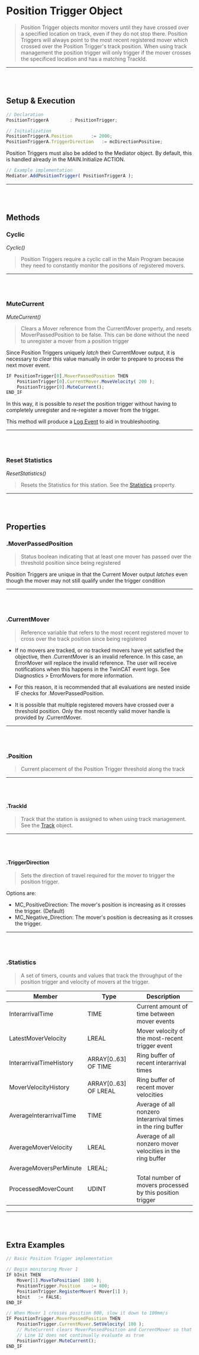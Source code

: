 
# Position Trigger Object

> Position Trigger objects monitor movers until they have crossed over a specified location on track, even if they do not stop there. Position Triggers will always point to the most recent registered mover which crossed over the Position Trigger's track position. When using track management the position trigger will only trigger if the mover crosses the specificed location and has a matching TrackId.

---
<br>
<br>

## Setup & Execution

```javascript
// Declaration
PositionTriggerA		: PositionTrigger;
```

```javascript
// Initialization
PositionTriggerA.Position		:= 2000;
PositionTriggerA.TriggerDirection	:= mcDirectionPositive;
```

Position Triggers must also be added to the Mediator object. By default, this is handled already in the MAIN.Initialize ACTION.

```javascript
// Example implementation
Mediator.AddPositionTrigger( PositionTriggerA );
```

---
<br>
<br>

## Methods

### Cyclic

*Cyclic()*

> Position Triggers require a cyclic call in the Main Program because they need to constantly monitor the positions of registered movers.

---
<br>
<br>

### MuteCurrent

*MuteCurrent()*

> Clears a Mover reference from the CurrentMover property, and resets MoverPassedPosition to be false. This can be done without the need to unregister a mover from a position trigger

Since Position Triggers uniquely *latch* their CurrentMover output, it is necessary to *clear* this value manually in order to prepare to process the next mover event.

```javascript
IF PositionTrigger[0].MoverPassedPosition THEN
	PositionTrigger[0].CurrentMover.MoveVelocity( 200 );
	PositionTrigger[0].MuteCurrent();
END_IF
```

In this way, it is possible to *reset* the position trigger without having to completely unregister and re-register a mover from the trigger.

This method will produce a [Log Event](../CodeReference/EventLogger.md) to aid in troubleshooting.

---
<br>
<br>

### Reset Statistics

*ResetStatistics()*

> Resets the Statistics for this station. See the [Statistics](#statistics) property.

---
<br>
<br>

## Properties

### .MoverPassedPosition

> Status boolean indicating that at least one mover has passed over the threshold position since being registered

Position Triggers are unique in that the Current Mover output *latches* even though the mover may not still qualify under the trigger condition

---
<br>
<br>

### .CurrentMover

> Reference variable that refers to the most recent registered mover to cross over the track position since being registered

- If no movers are tracked, or no tracked movers have yet satisfied the objective, then .CurrentMover is an invalid reference. In this case, an ErrorMover will replace the invalid reference. The user will receive notifications when this happens in the TwinCAT event logs. See Diagnostics > ErrorMovers for more information.

- For this reason, it is recommended that all evaluations are nested inside IF checks for .MoverPassedPosition.

- It is possible that multiple registered movers have crossed over a threshold position. Only the most recently valid mover handle is provided by .CurrentMover.

---
<br>
<br>

### .Position

> Current placement of the Position Trigger threshold along the track

---
<br>
<br>

#### .TrackId
> Track that the station is assigned to when using track management. See the [Track](Track.md) object.

---
<br>
<br>

#### .TriggerDirection
> Sets the direction of travel required for the mover to trigger the position trigger.

Options are:

- MC_PositiveDirection: The mover's position is increasing as it crosses the trigger. (Default)
- MC_Negative_Direction: The mover's position is decreasing as it crosses the trigger.

---
<br>
<br>

### .Statistics

> A set of timers, counts and values that track the throughput of the position trigger and velocity of movers at the trigger.

| Member | Type | Description |
|--|--|--|
| InterarrivalTime | TIME | Current amount of time between mover events |
| LatestMoverVelocity | LREAL | Mover velocity of the most-recent trigger event |
| InterarrivalTimeHistory | ARRAY[0..63] OF TIME | Ring buffer of recent interarrival times |
| MoverVelocityHistory | ARRAY[0..63] OF LREAL | Ring buffer of recent mover velocities |
| AverageInterarrivalTime | TIME | Average of all nonzero Interarrival times in the ring buffer |
| AverageMoverVelocity | LREAL | Average of all nonzero mover velocities in the ring buffer	 |
| AverageMoversPerMinute | LREAL;
| ProcessedMoverCount | UDINT | Total number of movers processed by this position trigger |
---
<br>
<br>


## Extra Examples

```javascript
// Basic Position Trigger implementation

// Begin monitoring Mover 1
IF bInit THEN
	Mover[1].MoveToPosition( 1000 );
	PositionTrigger.Position	:= 800;
	PositionTrigger.RegisterMover( Mover[1] );
	bInit	:= FALSE;
END_IF

// When Mover 1 crosses position 800, slow it down to 100mm/s
IF PositionTrigger.MoverPassedPosition THEN
	PositionTrigger.CurrentMover.SetVelocity( 100 );
	// MuteCurrent clears MoverPassedPosition and CurrentMover so that
	// Line 12 does not continually evaluate as true
	PositionTrigger.MuteCurrent();
END_IF

```
